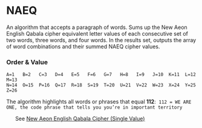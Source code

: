 # NAEQ
An algorithm that accepts a paragraph of words. Sums up the New Aeon English Qabala cipher equivalent letter values of each consecutive set of two words, three words, and four words. In the results set, outputs the array of word combinations and their summed NAEQ cipher values.


### Order & Value
```
A=1   B=2   C=3   D=4   E=5   F=6   G=7   H=8   I=9   J=10  K=11  L=12   M=13  
N=14  O=15  P=16  Q=17  R=18  S=19  T=20  U=21  V=22  W=23  X=24  Y=25   Z=26
```


The algorithm highlights all words or phrases that equal **112**:&nbsp;
`112 = WE ARE ONE, the code phrase that tells you you’re in important territory`

&nbsp;
&nbsp;
&nbsp;
See [New Aeon English Qabala Cipher (Single Value)](http://www.bluestwave.com/cipher_naeq.php)